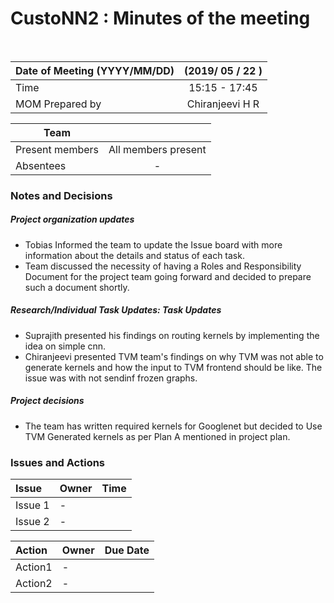 # CustoNN2 : Minutes of the meeting
<br/>

| Date of Meeting (YYYY/MM/DD)  | (2019/ 05 / 22 )  |  
|:--- | :---: |  
| Time  |  15:15 - 17:45 |  
| MOM Prepared by  | Chiranjeevi H R  |  

| Team | |
| --- | :---: |
| Present members | All members present | 
| Absentees | - |

### Notes and Decisions 
##### Project organization updates
- Tobias Informed the team to update the Issue board with more information about the details and status of each task.    
- Team discussed the necessity of having a Roles and Responsibility Document for the project team going forward and decided to prepare such a document shortly. 
##### Research/Individual Task Updates: Task Updates
-  Suprajith presented his findings on routing kernels by implementing the idea on simple cnn. 
- Chiranjeevi presented TVM team's findings on why TVM was not able to generate kernels and how the input to TVM frontend should be like. The issue was with not sendinf frozen graphs. 
 

##### Project decisions
- The team has written required kernels for Googlenet but decided to Use TVM Generated kernels as per Plan A mentioned in project plan.  


### Issues and Actions
| Issue | Owner | Time |
|:--- | :--- | :---: |
| Issue 1| - |
| Issue 2 | - |

|Action| Owner|Due Date|
|:--- | :--- | :---: |
| Action1 | - |
| Action2 | - |